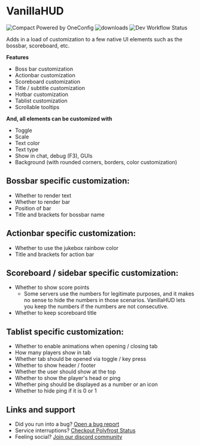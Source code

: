 # VanillaHUD

![Compact Powered by OneConfig](https://polyfrost.org/img/compact_vector.svg)
<img alt="downloads" src="https://img.shields.io/github/downloads/W-OVERFLOW/VanillaHUD/total?color=F5C400&style=for-the-badge" />
![Dev Workflow Status](https://img.shields.io/github/v/release/Polyfrost/VanillaHUD.svg?style=for-the-badge&color=1452cc&label=release)

Adds in a load of customization to a few native UI elements such as the bossbar, scoreboard, etc.

**Features**
- Boss bar customization
- Actionbar customization
- Scoreboard customization
- Title / subtitle customization
- Hotbar customization
- Tablist customization
- Scrollable tooltips


**And, all elements can be customized with**
- Toggle
- Scale
- Text color
- Text type
- Show in chat, debug (F3), GUIs
- Background (with rounded corners, borders, color customization)

## Bossbar specific customization:
- Whether to render text
- Whether to render bar
- Position of bar
- Title and brackets for bossbar name

## Actionbar specific customization:
- Whether to use the jukebox rainbow color
- Title and brackets for action bar

## Scoreboard / sidebar specific customization:
- Whether to show score points
  - Some servers use the numbers for legitimate purposes, and it makes no sense to hide the numbers in those scenarios. VanillaHUD lets you keep the numbers if the numbers are not consecutive.
- Whether to keep scoreboard title

## Tablist specific customization:
- Whether to enable animations when opening / closing tab
- How many players show in tab
- Whether tab should be opened via toggle / key press
- Whether to show header / footer
- Whether the user should show at the top
- Whether to show the player's head or ping
- Whether ping should be displayed as a number or an icon
- Whether to hide ping if it is 0 or 1

## Links and support
* Did you run into a bug? [Open a bug report](https://polyfrost.org/discord)
* Service interruptions? [Checkout Polyfrost Status](https://status.polyfrost.org/)
* Feeling social? [Join our discord community](https://polyfrost.org/discord)
